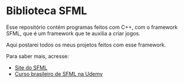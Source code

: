 <!DOCTYPE HTML>
<html>
<head></head>
<body>
    <h1>Biblioteca SFML</h1>
    <p>Esse repositório contém programas feitos com C++, com o framework SFML, que é um framework
    que te auxilia a criar jogos.</p>
    <p>Aqui postarei todos os meus projetos feitos com esse framework.</p>
    <p>Para saber mais, acresse:</p>
    <ul>
        <li><a href="https://www.sfml-dev.org/" target="_blank">Site do SFML</a></li>
        <li><a href="https://www.udemy.com/course/introducao-a-programacao-de-jogos-em-c-e-sfml/" target="_blank">Curso brasileiro de SFML na Udemy</a></li>
    </ul>
    <img href="imgs/logo_sfml.png" target="_blank">
</body>
</html>
